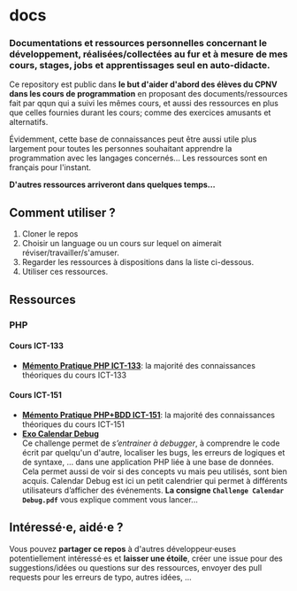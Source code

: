 # docs
###  Documentations et ressources personnelles concernant le développement, réalisées/collectées au fur et à mesure de mes cours, stages, jobs et apprentissages seul en auto-didacte.

Ce repository est public dans **le but d'aider d'abord des élèves du CPNV dans les cours de programmation** en proposant des documents/ressources fait par qqun qui a suivi les mêmes cours, et aussi des ressources en plus que celles fournies durant les cours; comme des exercices amusants et alternatifs. 

Évidemment, cette base de connaissances peut être aussi utile plus largement pour toutes les personnes souhaitant apprendre la programmation avec les langages concernés... Les ressources sont en français pour l'instant.

**D'autres ressources arriveront dans quelques temps...**

## Comment utiliser ?
1. Cloner le repos
1. Choisir un language ou un cours sur lequel on aimerait réviser/travailler/s'amuser.
1. Regarder les ressources à dispositions dans la liste ci-dessous.
1. Utiliser ces ressources.

## Ressources
### PHP
#### Cours **ICT-133**
- **[Mémento Pratique PHP ICT-133](php/Memento_Pratique_PHP_ICT-133.md)**: la majorité des connaissances théoriques du cours ICT-133
#### Cours **ICT-151**
- **[Mémento Pratique PHP+BDD ICT-151](php/Memento_Pratique_PHP_BDD_ICT-151.md)**: la majorité des connaissances théoriques du cours ICT-151
- **[Exo Calendar Debug](/php/challenges/calendar_debug_ict151_revisions)**  
Ce challenge permet de *s’entrainer à debugger*, à comprendre le code écrit par quelqu'un d'autre, localiser les bugs, les erreurs de logiques et de syntaxe, … dans une application PHP liée à une base de données. Cela permet aussi de voir si des concepts vu mais peu utilisés, sont bien acquis. Calendar Debug est ici un petit calendrier qui permet à différents utilisateurs d’afficher des événements.
**La consigne `Challenge Calendar Debug.pdf`** vous explique comment vous lancer...

## Intéressé·e, aidé·e ?
Vous pouvez **partager ce repos** à d'autres développeur·euses potentiellement intéressé·es et **laisser une étoile**, créer une issue pour des suggestions/idées ou questions sur des ressources, envoyer des pull requests pour les erreurs de typo, autres idées, ...